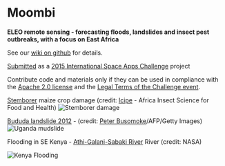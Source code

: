 # Moombi
**ELEO remote sensing - forecasting floods, landslides and insect pest outbreaks, with a focus on East Africa**

See our [wiki on github](https://github.com/ProjectPersephone/Moombi/wiki) for details.

[Submitted](https://2015.spaceappschallenge.org/project/eleo-remote-sensing---forecasting-floods-landslides-and-insect-pest-outbreaks/) as a [2015 International Space Apps Challenge](https://2015.spaceappschallenge.org/) project

Contribute code and materials only if they can be used in compliance with the [Apache 2.0 license](https://www.apache.org/licenses/LICENSE-2.0) and the [Legal Terms of the Challenge event](https://2015.spaceappschallenge.org/about/legal/).

[Stemborer](http://en.wikipedia.org/wiki/Stemborer) maize crop damage (credit: [Icipe](http://www.icipe.org) - Africa Insect Science for Food and Health)
![Stemborer damage](http://www.push-pull.net/images/90.jpg)

[Bududa landslide 2012](http://www.theguardian.com/world/2012/jun/26/uganda-landslides-dead-villages-destroyed) - (credit: [Peter Busomoke](http://newzcard.com/photographer/bfToL)/AFP/Getty Images)
![Uganda mudslide](http://static.guim.co.uk/sys-images/Guardian/Pix/pictures/2012/6/26/1340681594747/Uganda-landslide-009.jpg)

Flooding in SE Kenya - [Athi-Galani-Sabaki River](http://en.wikipedia.org/wiki/Athi-Galana-Sabaki_River) River (credit: NASA)

![Kenya Flooding](http://eoimages.gsfc.nasa.gov/images/imagerecords/17000/17568/tana_amo_2006340.jpg)


